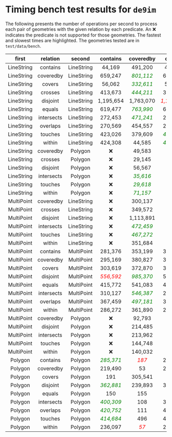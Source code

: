 # Timing bench test results for `de9im`

The following presents the number of operations per second to process each
pair of geometries with the given relation by each predicate. An :x:
indicates the predicate is not supported for those geometries. The fastest
and slowest times are highlighted. The geometries tested are in
`test/data/bench`.

<!--lint disable maximum-line-length-->
| first | relation | second | contains | coveredby | covers | crosses | disjoint | equals | intersects | overlaps | touches | within |
|:-----:|:--------:|:------:|:--------:|:---------:|:------:|:-------:|:--------:|:------:|:----------:|:--------:|:-------:|:------:|
| LineString | contains | LineString | 44,169 | 491,200 | 44,210 | 48,136 | 46,871 | 428,754 | 46,482 | *<span style="color:red">16,088</span>* | 32,246 | *<span style="color:green">491,281</span>* |
| LineString | coveredby | LineString | 659,247 | *<span style="color:green">801,112</span>* | 604,411 | 59,241 | 62,227 | 327,589 | 71,260 | 788,965 | *<span style="color:red">50,526</span>* | 799,497 |
| LineString | covers | LineString | 56,062 | *<span style="color:green">332,611</span>* | 56,097 | 93,098 | 90,484 | 286,708 | 90,193 | *<span style="color:red">18,945</span>* | 50,419 | 305,879 |
| LineString | crosses | LineString | 413,673 | *<span style="color:green">444,211</span>* | 396,629 | 14,798 | 14,761 | 402,621 | 15,212 | *<span style="color:red">9,730</span>* | 75,594 | 434,681 |
| LineString | disjoint | LineString | 1,195,654 | 1,763,070 | *<span style="color:red">1,159,763</span>* | 1,817,881 | 1,210,980 | 1,240,754 | 1,870,887 | 1,847,829 | 1,856,578 | *<span style="color:green">1,878,065</span>* |
| LineString | equals | LineString | 619,477 | *<span style="color:green">763,990</span>* | 625,824 | 63,915 | *<span style="color:red">63,797</span>* | 327,089 | 64,116 | 756,953 | 80,428 | 756,008 |
| LineString | intersects | LineString | 272,453 | *<span style="color:green">471,241</span>* | 283,671 | 45,381 | 43,926 | 416,958 | 44,518 | *<span style="color:red">12,201</span>* | 35,603 | 459,026 |
| LineString | overlaps | LineString | 270,569 | 454,557 | 268,580 | 37,100 | 33,225 | 390,946 | 37,962 | *<span style="color:red">10,355</span>* | 27,177 | *<span style="color:green">462,470</span>* |
| LineString | touches | LineString | 423,026 | 379,609 | *<span style="color:green">430,091</span>* | 53,385 | 57,209 | 345,520 | 58,919 | *<span style="color:red">41,846</span>* | 48,777 | 375,286 |
| LineString | within | LineString | 424,308 | 44,585 | *<span style="color:green">430,166</span>* | 49,865 | 49,201 | 39,215 | 50,009 | *<span style="color:red">25,598</span>* | 34,428 | 44,077 |
| LineString | coveredby | Polygon | :x: | 49,583 | :x: | 42,786 | 15,431 | :x: | *<span style="color:red">15,303</span>* | :x: | *<span style="color:green">56,295</span>* | 42,109 |
| LineString | crosses | Polygon | :x: | 29,145 | :x: | 27,713 | 16,631 | :x: | *<span style="color:red">16,580</span>* | :x: | *<span style="color:green">29,870</span>* | 29,201 |
| LineString | disjoint | Polygon | :x: | 56,567 | :x: | 42,930 | 14,314 | :x: | *<span style="color:red">14,051</span>* | :x: | 27,291 | *<span style="color:green">56,721</span>* |
| LineString | intersects | Polygon | :x: | *<span style="color:green">35,616</span>* | :x: | 29,823 | *<span style="color:red">13,904</span>* | :x: | 13,914 | :x: | 32,649 | 35,069 |
| LineString | touches | Polygon | :x: | *<span style="color:green">29,618</span>* | :x: | 28,797 | *<span style="color:red">12,502</span>* | :x: | 12,515 | :x: | 25,763 | 29,548 |
| LineString | within | Polygon | :x: | *<span style="color:green">71,157</span>* | :x: | 56,313 | *<span style="color:red">15,913</span>* | :x: | 16,000 | :x: | 67,338 | 57,131 |
| MultiPoint | coveredby | LineString | :x: | 300,137 | :x: | *<span style="color:red">190,506</span>* | 364,405 | :x: | *<span style="color:green">460,822</span>* | :x: | 352,163 | 194,850 |
| MultiPoint | crosses | LineString | :x: | 349,572 | :x: | *<span style="color:red">252,761</span>* | 356,264 | :x: | 445,004 | :x: | *<span style="color:green">458,659</span>* | 352,162 |
| MultiPoint | disjoint | LineString | :x: | 1,113,891 | :x: | 1,040,519 | *<span style="color:red">626,844</span>* | :x: | 1,045,568 | :x: | 1,086,855 | *<span style="color:green">1,119,452</span>* |
| MultiPoint | intersects | LineString | :x: | *<span style="color:green">472,459</span>* | :x: | 293,622 | 254,582 | :x: | 296,277 | :x: | *<span style="color:red">172,893</span>* | 465,178 |
| MultiPoint | touches | LineString | :x: | *<span style="color:green">467,272</span>* | :x: | 293,511 | 256,039 | :x: | 298,818 | :x: | *<span style="color:red">171,793</span>* | 463,885 |
| MultiPoint | within | LineString | :x: | 351,684 | :x: | 259,671 | 380,512 | :x: | 461,112 | :x: | *<span style="color:green">470,963</span>* | *<span style="color:red">251,440</span>* |
| MultiPoint | contains | MultiPoint | 281,376 | 353,199 | 318,561 | :x: | 386,068 | *<span style="color:red">156,165</span>* | *<span style="color:green">551,060</span>* | 301,074 | :x: | 393,067 |
| MultiPoint | coveredby | MultiPoint | 295,169 | 380,827 | 305,074 | :x: | 396,061 | *<span style="color:red">152,012</span>* | *<span style="color:green">544,725</span>* | 294,572 | :x: | 391,302 |
| MultiPoint | covers | MultiPoint | 303,619 | 372,870 | 300,767 | :x: | 394,641 | *<span style="color:red">152,164</span>* | *<span style="color:green">536,889</span>* | 295,130 | :x: | 389,448 |
| MultiPoint | disjoint | MultiPoint | *<span style="color:red">556,592</span>* | *<span style="color:green">985,370</span>* | 565,456 | :x: | 576,834 | 581,375 | 966,378 | 976,434 | :x: | 962,441 |
| MultiPoint | equals | MultiPoint | 415,772 | 541,083 | 407,372 | :x: | 464,682 | *<span style="color:red">210,241</span>* | *<span style="color:green">646,881</span>* | 414,359 | :x: | 537,355 |
| MultiPoint | intersects | MultiPoint | 310,127 | *<span style="color:green">546,387</span>* | 293,110 | :x: | 322,067 | 368,676 | 422,143 | *<span style="color:red">208,771</span>* | :x: | 513,146 |
| MultiPoint | overlaps | MultiPoint | 367,459 | *<span style="color:green">497,181</span>* | 363,194 | :x: | 318,906 | 362,705 | 407,270 | *<span style="color:red">242,126</span>* | :x: | 492,442 |
| MultiPoint | within | MultiPoint | 286,272 | 361,890 | 280,655 | :x: | 371,111 | *<span style="color:red">129,921</span>* | *<span style="color:green">481,339</span>* | 214,579 | :x: | 317,229 |
| MultiPoint | coveredby | Polygon | :x: | 92,793 | :x: | *<span style="color:red">66,995</span>* | 192,061 | :x: | *<span style="color:green">222,200</span>* | :x: | 221,383 | 77,139 |
| MultiPoint | disjoint | Polygon | :x: | 214,485 | :x: | 103,435 | 97,357 | :x: | 103,277 | :x: | *<span style="color:red">55,003</span>* | *<span style="color:green">220,994</span>* |
| MultiPoint | intersects | Polygon | :x: | 213,962 | :x: | *<span style="color:red">75,638</span>* | 128,518 | :x: | 139,044 | :x: | 102,893 | *<span style="color:green">217,789</span>* |
| MultiPoint | touches | Polygon | :x: | 144,748 | :x: | 144,653 | 204,792 | :x: | *<span style="color:green">227,447</span>* | :x: | 98,939 | *<span style="color:red">78,792</span>* |
| MultiPoint | within | Polygon | :x: | 140,032 | :x: | *<span style="color:red">98,817</span>* | 203,930 | :x: | *<span style="color:green">233,284</span>* | :x: | 231,144 | 101,114 |
| Polygon | contains | Polygon | *<span style="color:green">285,371</span>* | *<span style="color:red">187</span>* | 280,372 | :x: | 41,967 | 191 | 43,133 | 195 | 191 | 195 |
| Polygon | coveredby | Polygon | 219,490 | 53 | 218,634 | :x: | 53 | *<span style="color:red">53</span>* | 54 | 53 | *<span style="color:green">226,625</span>* | 53 |
| Polygon | covers | Polygon | 191 | 305,541 | 191 | :x: | 33,808 | 291,912 | 34,343 | *<span style="color:red">125</span>* | 336 | *<span style="color:green">310,215</span>* |
| Polygon | disjoint | Polygon | *<span style="color:green">362,881</span>* | 239,893 | 354,385 | :x: | *<span style="color:red">12,200</span>* | 222,793 | 12,579 | 40,085 | 12,986 | 248,739 |
| Polygon | equals | Polygon | 150 | 155 | 149 | :x: | 32,878 | *<span style="color:red">81</span>* | *<span style="color:green">39,396</span>* | 172 | 161 | 165 |
| Polygon | intersects | Polygon | *<span style="color:green">400,309</span>* | 108 | 397,768 | :x: | 13,449 | 109 | 12,683 | *<span style="color:red">75</span>* | 273,066 | 116 |
| Polygon | overlaps | Polygon | *<span style="color:green">420,752</span>* | 111 | 413,050 | :x: | 13,634 | 115 | 13,720 | *<span style="color:red">76</span>* | 275,597 | 115 |
| Polygon | touches | Polygon | *<span style="color:green">414,684</span>* | 496 | 409,453 | :x: | 40,679 | 496 | 41,321 | 496 | 470 | *<span style="color:red">460</span>* |
| Polygon | within | Polygon | 236,097 | *<span style="color:red">57</span>* | 235,829 | :x: | 57 | 57 | 57 | 57 | *<span style="color:green">241,246</span>* | 57 |

<!--lint enable maximum-line-length-->
